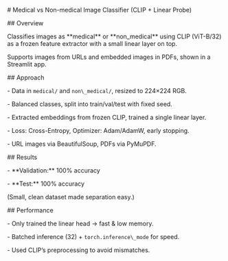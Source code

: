 \# Medical vs Non-medical Image Classifier (CLIP + Linear Probe)



\## Overview

Classifies images as \*\*medical\*\* or \*\*non\_medical\*\* using CLIP (ViT-B/32) as a frozen feature extractor with a small linear layer on top.  

Supports images from URLs and embedded images in PDFs, shown in a Streamlit app.



\## Approach

\- Data in `medical/` and `non\_medical/`, resized to 224×224 RGB.

\- Balanced classes, split into train/val/test with fixed seed.

\- Extracted embeddings from frozen CLIP, trained a single linear layer.

\- Loss: Cross-Entropy, Optimizer: Adam/AdamW, early stopping.

\- URL images via BeautifulSoup, PDFs via PyMuPDF.



\## Results

\- \*\*Validation:\*\* 100% accuracy  

\- \*\*Test:\*\* 100% accuracy  

(Small, clean dataset made separation easy.)



\## Performance

\- Only trained the linear head → fast \& low memory.

\- Batched inference (32) + `torch.inference\_mode` for speed.

\- Used CLIP’s preprocessing to avoid mismatches.



